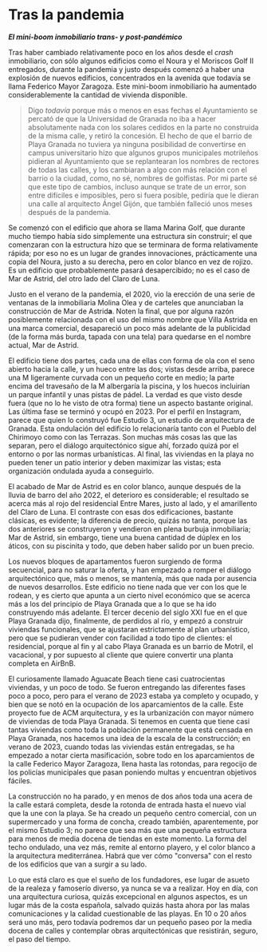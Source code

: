 # Tras la pandemia
__*El mini-boom inmobiliario trans-  y post-pandémico*__

Tras haber cambiado relativamente poco en los años desde el *crash*
inmobiliario, con sólo algunos edificios como el Noura y el Moriscos
Golf II entregados, durante la pandemia y justo después comenzó a
haber una explosión de nuevos edificios, concentrados en la avenida
que todavía se llama Federico Mayor Zaragoza. Este mini-boom
inmobiliario ha aumentado considerablemente la cantidad de vivienda
disponible.

> Digo *todavía* porque más o menos en esas fechas el Ayuntamiento se
> percató de que la Universidad de Granada no iba a hacer
> absolutamente nada con los solares cedidos en la parte no construida
> de la misma calle, y retiró la concesión. El hecho de que el barrio
> de Playa Granada no tuviera ya ninguna posibilidad de convertirse en
> campus universitario hizo que algunos grupos municipales motrileños
> pidieran al Ayuntamiento que se replantearan los nombres de rectores
> de todas las calles, y los cambiaran a algo con más relación con el
> barrio o la ciudad, como, no sé, nombres de golfistas. Por mi parte
> sé que este tipo de cambios, incluso aunque se trate de un error,
> son entre difíciles e imposibles, pero si fuera posible, pediría que
> le dieran una calle al arquitecto Ángel Gijón, que también falleció
> unos meses después de la pandemia.

Se comenzó con el edificio que ahora se llama Marina Golf, que durante
mucho tiempo había sido simplemente una estructura sin construir; el
que comenzaran con la estructura hizo que se terminara de forma
relativamente rápida; por eso no es un lugar de grandes innovaciones,
prácticamente una copia del Noura, justo a su derecha, pero en color
blanco en vez de rojizo. Es un edificio que probablemente pasará
desapercibido; no es el caso de Mar de Astrid, del otro lado del Claro
de Luna.

Justo en el verano de la pandemia, el 2020, vio la erección de una
serie de ventanas de la inmobiliaria Molina Olea y de carteles que
anunciaban la construcción de Mar de Astrid**a**. Noten la final, que
por alguna razón posiblemente relacionada con el uso del mismo nombre
que Villa Astrida en una marca comercial, desapareció un poco más
adelante de la publicidad (de la forma más burda, tapada con una tela)
para quedarse en el nombre actual, Mar de Astrid.

El edificio tiene dos partes, cada una de ellas con forma de ola con
el seno abierto hacia la calle, y un hueco entre las dos; vistas desde
arriba, parece una M ligeramente curvada con un pequeño corte en
medio; la parte encima del travesaño de la M albergaría la piscina, y
los huecos incluirían un parque infantil y unas pistas de pádel. La
verdad es que visto desde fuera (que no lo he visto de otra forma)
tiene un aspecto bastante original. Las última fase se terminó y ocupó
en 2023. Por el perfil en Instagram, parece que quien lo construyó fue
Estudio 3, un estudio de arquitectura de Granada. Esta ondulación del
edificio lo relacionaría tanto con el Pueblo del Chirimoyo como con
las Terrazas. Son muchas más cosas las que las separan, pero el
diálogo arquitectónico sigue ahí, forzado quizá por el entorno o por
las normas urbanísticas. Al final, las viviendas en la playa no pueden
tener un patio interior y deben maximizar las vistas; esta
organización ondulada ayuda a conseguirlo.

El acabado de Mar de Astrid es en color blanco, aunque después de la
lluvia de barro del año 2022, el deterioro es considerable; el
resultado se acerca más al rojo del residencial Entre Mares, justo al
lado, y el amarillento del Claro de Luna. El contraste con esas dos
edificaciones, bastante clásicas, es evidente; la diferencia de
precio, quizás no tanta, porque las dos anteriores se construyeron y
vendieron en plena burbuja inmobiliaria; Mar de Astrid, sin embargo,
tiene una buena cantidad de dúplex en los áticos, con su piscinita y
todo, que deben haber salido por un buen precio.

Los nuevos bloques de apartamentos fueron surgiendo de forma
secuencial, para no saturar la oferta, y han empezado a romper el
diálogo arquitectónico que, más o menos, se mantenía, más que nada por
ausencia de nuevos desarrollos. Este edificio no tiene nada que ver
con los que le rodean, y es cierto que apunta a un cierto nivel
económico que se acerca más a los del principio de Playa Granada que a
lo que se ha ido construyendo más adelante. El tercer decenio del
siglo XXI fue en el que Playa Granada dijo, finalmente, de perdidos al
río, y empezó a construir viviendas funcionales, que se ajustaran
estrictamente al plan urbanístico, pero que se pudieran vender con
facilidad a todo tipo de clientes: el residencial, porque al fin y al
cabo Playa Granada es un barrio de Motril, el vacacional, y por
supuesto al cliente que quiere convertir una planta completa en
AirBnB.

El curiosamente llamado Aguacate Beach tiene casi cuatrocientas
viviendas, y un poco de todo. Se fueron entregando las diferentes
fases poco a poco, pero para el verano de 2023 estaba ya completo y
ocupado, y bien que se notó en la ocupación de los aparcamientos de la
calle. Este proyecto fue de ACM arquitectura, y es la urbanización con
mayor número de viviendas de toda Playa Granada. Si tenemos en cuenta
que tiene casi tantas viviendas como toda la población permanente que
está censada en Playa Granada, nos hacemos una idea de la escala de la
construcción; en verano de 2023, cuando todas las viviendas están
entregadas, se ha empezado a notar cierta masificación, sobre todo en
los aparcamientos de la calle Federico Mayor Zaragoza, llena hasta las
rotondas, para regocijo de los policías municipales que pasan poniendo
multas y encuentran objetivos fáciles.

La construcción no ha parado, y en menos de dos años toda una acera de
la calle estará completa, desde la rotonda de entrada hasta el nuevo
vial que la une con la playa. Se ha creado un pequeño centro
comercial, con un supermercado y una forma de concha, creado también,
aparentemente, por el mismo Estudio 3; no parece que sea más que una
pequeña estructura para menos de media docena de tiendas en este
momento. La forma del techo ondulado, una vez más, remite al entorno
playero, y el color blanco a la arquitectura mediterránea. Habrá que
ver cómo "conversa" con el resto de los edificios que van a surgir a
su lado.

Lo que está claro es que el sueño de los fundadores, ese lugar de
asueto de la realeza y famoserío diverso, ya nunca se va a
realizar. Hoy en día, con una arquitectura curiosa, quizás excepcional
en algunos aspectos, es un lugar más de la costa española, salvado
quizás hasta ahora por las malas comunicaciones y la calidad
cuestionable de las playas. En 10 o 20 años será uno más, pero todavía
podremos dar un pequeño paseo por la media docena de calles y
contemplar obras arquitectónicas que resistirán, seguro, el paso del
tiempo.
